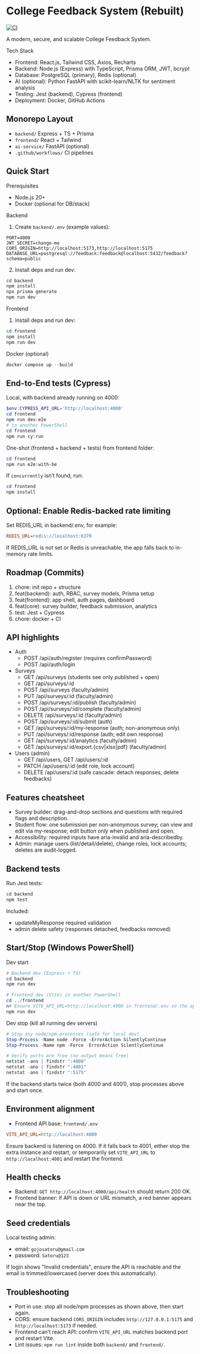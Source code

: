 # College Feedback System (Rebuilt)

[![CI](https://github.com/x-sharikshaikh/college_feedback_system/actions/workflows/ci.yml/badge.svg)](https://github.com/x-sharikshaikh/college_feedback_system/actions)

A modern, secure, and scalable College Feedback System.

Tech Stack
- Frontend: React.js, Tailwind CSS, Axios, Recharts
- Backend: Node.js (Express) with TypeScript, Prisma ORM, JWT, bcrypt
- Database: PostgreSQL (primary), Redis (optional)
- AI (optional): Python FastAPI with scikit-learn/NLTK for sentiment analysis
- Testing: Jest (backend), Cypress (frontend)
- Deployment: Docker, GitHub Actions

## Monorepo Layout
- `backend/` Express + TS + Prisma
- `frontend/` React + Tailwind
- `ai-service/` FastAPI (optional)
- `.github/workflows/` CI pipelines

## Quick Start

Prerequisites

- Node.js 20+
- Docker (optional for DB/stack)

Backend

1) Create `backend/.env` (example values):

```
PORT=4000
JWT_SECRET=change-me
CORS_ORIGIN=http://localhost:5173,http://localhost:5175
DATABASE_URL=postgresql://feedback:feedback@localhost:5432/feedback?schema=public
```

2) Install deps and run dev:

```powershell
cd backend
npm install
npx prisma generate
npm run dev
```

Frontend

1) Install deps and run dev:

```powershell
cd frontend
npm install
npm run dev
```

Docker (optional)

```powershell
docker compose up --build
```

## End-to-End tests (Cypress)

Local, with backend already running on 4000:

```powershell
$env:CYPRESS_API_URL='http://localhost:4000'
cd frontend
npm run dev:e2e
# in another PowerShell
cd frontend
npm run cy:run
```

One-shot (frontend + backend + tests) from frontend folder:

```powershell
cd frontend
npm run e2e:with-be
```

If `concurrently` isn’t found, run:

```powershell
cd frontend
npm install
```

## Optional: Enable Redis-backed rate limiting

Set REDIS_URL in backend/.env, for example:

```ini
REDIS_URL=redis://localhost:6379
```

If REDIS_URL is not set or Redis is unreachable, the app falls back to in-memory rate limits.

## Roadmap (Commits)

1. chore: init repo + structure
2. feat(backend): auth, RBAC, survey models, Prisma setup
3. feat(frontend): app shell, auth pages, dashboard
4. feat(core): survey builder, feedback submission, analytics
5. test: Jest + Cypress
6. chore: docker + CI

## API highlights

- Auth
	- POST /api/auth/register (requires confirmPassword)
	- POST /api/auth/login
- Surveys
	- GET /api/surveys (students see only published + open)
	- GET /api/surveys/:id
	- POST /api/surveys (faculty/admin)
	- PUT /api/surveys/:id (faculty/admin)
	- POST /api/surveys/:id/publish (faculty/admin)
	- POST /api/surveys/:id/complete (faculty/admin)
	- DELETE /api/surveys/:id (faculty/admin)
	- POST /api/surveys/:id/submit (auth)
	- GET /api/surveys/:id/my-response (auth; non-anonymous only)
	- PUT /api/surveys/:id/response (auth; edit own response)
	- GET /api/surveys/:id/analytics (faculty/admin)
	- GET /api/surveys/:id/export.{csv|xlsx|pdf} (faculty/admin)
- Users (admin)
	- GET /api/users, GET /api/users/:id
	- PATCH /api/users/:id (edit role, lock account)
	- DELETE /api/users/:id (safe cascade: detach responses, delete feedbacks)

## Features cheatsheet
- Survey builder: drag-and-drop sections and questions with required flags and description.
- Student flow: one submission per non-anonymous survey; can view and edit via my-response; edit button only when published and open.
- Accessibility: required inputs have aria-invalid and aria-describedby.
- Admin: manage users (list/detail/delete), change roles, lock accounts; deletes are audit-logged.

## Backend tests
Run Jest tests:

```powershell
cd backend
npm test
```

Included:
- updateMyResponse required validation
- admin delete safety (responses detached, feedbacks removed)

## Start/Stop (Windows PowerShell)

Dev start

```powershell
# Backend dev (Express + TS)
cd backend
npm run dev

# Frontend dev (Vite) in another PowerShell
cd ../frontend
n# Ensure VITE_API_URL=http://localhost:4000 in frontend/.env so the app hits the running backend
npm run dev
```

Dev stop (kill all running dev servers)

```powershell
# Stop any node/npm processes (safe for local dev)
Stop-Process -Name node -Force -ErrorAction SilentlyContinue
Stop-Process -Name npm -Force -ErrorAction SilentlyContinue

# Verify ports are free (no output means free)
netstat -ano | findstr ":4000"
netstat -ano | findstr ":4001"
netstat -ano | findstr ":5175"
```

If the backend starts twice (both 4000 and 4001), stop processes above and start once.

## Environment alignment

- Frontend API base: `frontend/.env`

```ini
VITE_API_URL=http://localhost:4000
```

Ensure backend is listening on 4000. If it falls back to 4001, either stop the extra instance and restart, or temporarily set `VITE_API_URL` to `http://localhost:4001` and restart the frontend.

## Health checks

- Backend: `GET http://localhost:4000/api/health` should return 200 OK.
- Frontend banner: if API is down or URL mismatch, a red banner appears near the top.

## Seed credentials

Local testing admin:

- email: `gojosatoru@gmail.com`
- password: `Satoru@123`

If login shows "Invalid credentials", ensure the API is reachable and the email is trimmed/lowercased (server does this automatically).

## Troubleshooting

- Port in use: stop all node/npm processes as shown above, then start again.
- CORS: ensure backend `CORS_ORIGIN` includes `http://127.0.0.1:5175` and `http://localhost:5173` if needed.
- Frontend can’t reach API: confirm `VITE_API_URL` matches backend port and restart Vite.
- Lint issues: `npm run lint` inside both `backend/` and `frontend/`.

